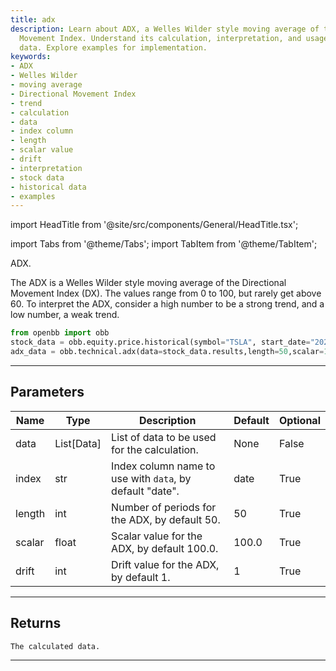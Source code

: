 ```yaml
---
title: adx
description: Learn about ADX, a Welles Wilder style moving average of the Directional
  Movement Index. Understand its calculation, interpretation, and usage with stock
  data. Explore examples for implementation.
keywords:
- ADX
- Welles Wilder
- moving average
- Directional Movement Index
- trend
- calculation
- data
- index column
- length
- scalar value
- drift
- interpretation
- stock data
- historical data
- examples
---
```


import HeadTitle from '@site/src/components/General/HeadTitle.tsx';

<HeadTitle title="technical /adx - Reference | OpenBB Platform Docs" />

<!-- markdownlint-disable MD012 MD031 MD033 -->

import Tabs from '@theme/Tabs';
import TabItem from '@theme/TabItem';

ADX.

The ADX is a Welles Wilder style moving average of the Directional Movement Index (DX).
The values range from 0 to 100, but rarely get above 60. To interpret the ADX, consider
a high number to be a strong trend, and a low number, a weak trend.
```python
from openbb import obb
stock_data = obb.equity.price.historical(symbol="TSLA", start_date="2023-01-01", provider="fmp")
adx_data = obb.technical.adx(data=stock_data.results,length=50,scalar=100.0,drift=1)
```


---

## Parameters

<Tabs>
<TabItem value="standard" label="Standard">

| Name | Type | Description | Default | Optional |
| ---- | ---- | ----------- | ------- | -------- |
| data | List[Data] | List of data to be used for the calculation. | None | False |
| index | str | Index column name to use with `data`, by default "date". | date | True |
| length | int | Number of periods for the ADX, by default 50. | 50 | True |
| scalar | float | Scalar value for the ADX, by default 100.0. | 100.0 | True |
| drift | int | Drift value for the ADX, by default 1. | 1 | True |
</TabItem>

</Tabs>

---

## Returns

```python wordwrap
The calculated data.
```

---

